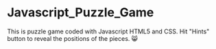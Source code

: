 # Javascript_Puzzle_Game
This is puzzle game  coded with Javascript HTML5 and CSS.
Hit "Hints" button to reveal the positions of the pieces. 😸
